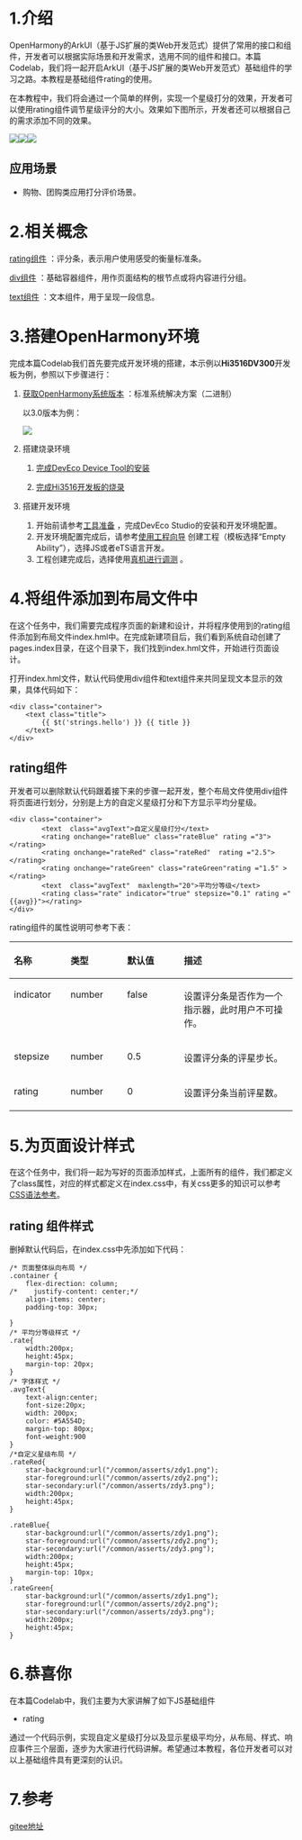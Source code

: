 # 1.介绍

OpenHarmony的ArkUI（基于JS扩展的类Web开发范式）提供了常用的接口和组件，开发者可以根据实际场景和开发需求，选用不同的组件和接口。本篇Codelab，我们将一起开启ArkUI（基于JS扩展的类Web开发范式）基础组件的学习之路。本教程是基础组件rating的使用。

在本教程中，我们将会通过一个简单的样例，实现一个星级打分的效果，开发者可以使用rating组件调节星级评分的大小。效果如下图所示，开发者还可以根据自己的需求添加不同的效果。

![](figures/unnaming.png)![](figures/unnaming-(1).png)![](figures/unnaming-(2).png)

## 应用场景

-   购物、团购类应用打分评价场景。

# 2.相关概念

[rating组件](https://gitee.com/openharmony/docs/blob/master/zh-cn/application-dev/reference/arkui-js/js-components-basic-rating.md) ：评分条，表示用户使用感受的衡量标准条。

[div组件](https://gitee.com/openharmony/docs/blob/master/zh-cn/application-dev/reference/arkui-js/js-components-container-div.md) ：基础容器组件，用作页面结构的根节点或将内容进行分组。

[text组件](https://gitee.com/openharmony/docs/blob/master/zh-cn/application-dev/reference/arkui-js/js-components-basic-text.md) ：文本组件，用于呈现一段信息。

# 3.搭建OpenHarmony环境

完成本篇Codelab我们首先要完成开发环境的搭建，本示例以**Hi3516DV300**开发板为例，参照以下步骤进行：

1. [获取OpenHarmony系统版本](https://gitee.com/openharmony/docs/blob/master/zh-cn/device-dev/get-code/sourcecode-acquire.md#%E8%8E%B7%E5%8F%96%E6%96%B9%E5%BC%8F3%E4%BB%8E%E9%95%9C%E5%83%8F%E7%AB%99%E7%82%B9%E8%8E%B7%E5%8F%96) ：标准系统解决方案（二进制）

   以3.0版本为例：

   ![](figures/取版本.png)

2. 搭建烧录环境

   1.  [完成DevEco Device Tool的安装](https://gitee.com/openharmony/docs/blob/master/zh-cn/device-dev/quick-start/quickstart-standard-env-setup.md)

   2.  [完成Hi3516开发板的烧录](https://gitee.com/openharmony/docs/blob/master/zh-cn/device-dev/quick-start/quickstart-lite-steps-hi3516-burn.md)

3. 搭建开发环境

   1.  开始前请参考[工具准备](https://gitee.com/openharmony/docs/blob/master/zh-cn/application-dev/quick-start/start-overview.md#%E5%B7%A5%E5%85%B7%E5%87%86%E5%A4%87) ，完成DevEco Studio的安装和开发环境配置。
   2.  开发环境配置完成后，请参考[使用工程向导](https://gitee.com/openharmony/docs/blob/master/zh-cn/application-dev/quick-start/start-with-js.md#%E5%88%9B%E5%BB%BAjs%E5%B7%A5%E7%A8%8B) 创建工程（模板选择“Empty Ability”），选择JS或者eTS语言开发。
   3.  工程创建完成后，选择使用[真机进行调测](https://gitee.com/openharmony/docs/blob/master/zh-cn/application-dev/quick-start/start-with-ets.md#%E4%BD%BF%E7%94%A8%E7%9C%9F%E6%9C%BA%E8%BF%90%E8%A1%8C%E5%BA%94%E7%94%A8) 。
   
# 4.将组件添加到布局文件中

在这个任务中，我们需要完成程序页面的新建和设计，并将程序使用到的rating组件添加到布局文件index.hml中。在完成新建项目后，我们看到系统自动创建了pages.index目录，在这个目录下，我们找到index.hml文件，开始进行页面设计。

打开index.hml文件，默认代码使用div组件和text组件来共同呈现文本显示的效果，具体代码如下：

```
<div class="container">
    <text class="title">
        {{ $t('strings.hello') }} {{ title }}
    </text>
</div>
```

## rating组件

开发者可以删除默认代码跟着接下来的步骤一起开发，整个布局文件使用div组件将页面进行划分，分别是上方的自定义星级打分和下方显示平均分星级。

```
<div class="container">
        <text  class="avgText">自定义星级打分</text>
        <rating onchange="rateBlue" class="rateBlue" rating ="3"></rating>
        <rating onchange="rateRed" class="rateRed"  rating ="2.5"></rating>
        <rating onchange="rateGreen" class="rateGreen"rating ="1.5" ></rating>
        <text  class="avgText"  maxlength="20">平均分等级</text>
        <rating class="rate" indicator="true" stepsize="0.1" rating ="{{avg}}"></rating>
</div>
```

rating组件的属性说明可参考下表：

<table><thead align="left"><tr id="row9589959475"><th class="cellrowborder" valign="top" width="20%" id="mcps1.1.5.1.1"><p id="p1659012594718"><a name="p1659012594718"></a><a name="p1659012594718"></a>名称</p>
</th>
<th class="cellrowborder" valign="top" width="20%" id="mcps1.1.5.1.2"><p id="p559016591373"><a name="p559016591373"></a><a name="p559016591373"></a>类型</p>
</th>
<th class="cellrowborder" valign="top" width="20%" id="mcps1.1.5.1.3"><p id="p1759011591571"><a name="p1759011591571"></a><a name="p1759011591571"></a>默认值</p>
</th>
<th class="cellrowborder" valign="top" width="40%" id="mcps1.1.5.1.4"><p id="p1859065918710"><a name="p1859065918710"></a><a name="p1859065918710"></a>描述</p>
</th>
</tr>
</thead>
<tbody><tr id="row45901599717"><td class="cellrowborder" valign="top" width="20%" headers="mcps1.1.5.1.1 "><p id="p41715199815"><a name="p41715199815"></a><a name="p41715199815"></a>indicator</p>
</td>
<td class="cellrowborder" valign="top" width="20%" headers="mcps1.1.5.1.2 "><p id="p51751911814"><a name="p51751911814"></a><a name="p51751911814"></a>number</p>
</td>
<td class="cellrowborder" valign="top" width="20%" headers="mcps1.1.5.1.3 "><p id="p15901359972"><a name="p15901359972"></a><a name="p15901359972"></a>false</p>
</td>
<td class="cellrowborder" valign="top" width="40%" headers="mcps1.1.5.1.4 "><p id="p12829183319245"><a name="p12829183319245"></a><a name="p12829183319245"></a>设置评分条是否作为一个指示器，此时用户不可操作。</p>
</td>
</tr>
<tr id="row159025916712"><td class="cellrowborder" valign="top" width="20%" headers="mcps1.1.5.1.1 "><p id="p99319403224"><a name="p99319403224"></a><a name="p99319403224"></a>stepsize</p>
</td>
<td class="cellrowborder" valign="top" width="20%" headers="mcps1.1.5.1.2 "><p id="p759015595717"><a name="p759015595717"></a><a name="p759015595717"></a>number</p>
</td>
<td class="cellrowborder" valign="top" width="20%" headers="mcps1.1.5.1.3 "><p id="p541415236562"><a name="p541415236562"></a><a name="p541415236562"></a>0.5</p>
</td>
<td class="cellrowborder" valign="top" width="40%" headers="mcps1.1.5.1.4 "><p id="p1697652814567"><a name="p1697652814567"></a><a name="p1697652814567"></a>设置评分条的评星步长。</p>
</td>
</tr>
<tr id="row159015591071"><td class="cellrowborder" valign="top" width="20%" headers="mcps1.1.5.1.1 "><p id="p19500546122212"><a name="p19500546122212"></a><a name="p19500546122212"></a>rating</p>
</td>
<td class="cellrowborder" valign="top" width="20%" headers="mcps1.1.5.1.2 "><p id="p359013591671"><a name="p359013591671"></a><a name="p359013591671"></a>number</p>
</td>
<td class="cellrowborder" valign="top" width="20%" headers="mcps1.1.5.1.3 "><p id="p1359025910710"><a name="p1359025910710"></a><a name="p1359025910710"></a>0</p>
</td>
<td class="cellrowborder" valign="top" width="40%" headers="mcps1.1.5.1.4 "><p id="p15172165410566"><a name="p15172165410566"></a><a name="p15172165410566"></a>设置评分条当前评星数。</p>
</td>
</tr>
</tbody>
</table>

# 5.为页面设计样式

在这个任务中，我们将一起为写好的页面添加样式，上面所有的组件，我们都定义了class属性，对应的样式都定义在index.css中，有关css更多的知识可以参考[CSS语法参考](https://gitee.com/openharmony/docs/blob/OpenHarmony-3.0-LTS/zh-cn/application-dev/js-reference/js-framework-syntax-css.md)。

## rating 组件样式

删掉默认代码后，在index.css中先添加如下代码：

```
/* 页面整体纵向布局 */
.container {
    flex-direction: column;
/*    justify-content: center;*/
    align-items: center;
    padding-top: 30px;

}
/* 平均分等级样式 */
.rate{
    width:200px;
    height:45px;
    margin-top: 20px;
}
/* 字体样式 */
.avgText{
    text-align:center;
    font-size:20px;
    width: 200px;
    color: #5A554D;
    margin-top: 80px;
    font-weight:900
}
/*自定义星级布局 */
.rateRed{
    star-background:url("/common/asserts/zdy1.png");
    star-foreground:url("/common/asserts/zdy2.png");
    star-secondary:url("/common/asserts/zdy3.png");
    width:200px;
    height:45px;
}

.rateBlue{
    star-background:url("/common/asserts/zdy1.png");
    star-foreground:url("/common/asserts/zdy2.png");
    star-secondary:url("/common/asserts/zdy3.png");
    width:200px;
    height:45px;
    margin-top: 10px;
}
.rateGreen{
    star-background:url("/common/asserts/zdy1.png");
    star-foreground:url("/common/asserts/zdy2.png");
    star-secondary:url("/common/asserts/zdy3.png");
    width:200px;
    height:45px;
}
```

# 6.恭喜你

在本篇Codelab中，我们主要为大家讲解了如下JS基础组件

-   rating

通过一个代码示例，实现自定义星级打分以及显示星级平均分，从布局、样式、响应事件三个层面，逐步为大家进行代码讲解。希望通过本教程，各位开发者可以对以上基础组件具有更深刻的认识。

# 7.参考

[gitee地址](https://gitee.com/openharmony/codelabs/tree/master/JSUI/RatingApplication)